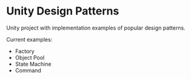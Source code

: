 # Unity Design Patterns

Unity project with implementation examples of popular design patterns.

Current examples:

- Factory
- Object Pool
- State Machine
- Command
